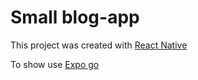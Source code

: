 
# Small blog-app

This project was created with 
[React Native](https://reactnative.dev)


To show use [Expo go](./assets/images/expo-go.svg)

